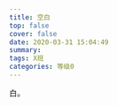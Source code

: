 ```yaml
---
title: 空白
top: false
cover: false
date: 2020-03-31 15:04:49
summary:
tags: X班
categories: 等级0
---
```

白。

